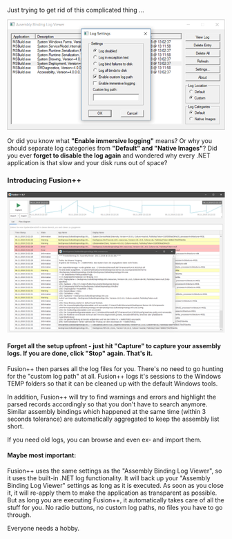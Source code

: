 Just trying to get rid of this complicated thing ...

![Microsoft Fusion Viewer](_doc/MSFusionViewer.png)

Or did you know what **"Enable immersive logging"** means? Or why you should separate log categories from **"Default" and "Native Images"**?
Did you ever **forget to disable the log again** and wondered why every .NET application is that slow and your disk runs out of space?

### Introducing Fusion++

![Fusion++](_doc/Fusion++.png)

#### Forget all the setup upfront - just hit "Capture" to capture your assembly logs. If you are done, click "Stop" again. That's it.

Fusion++ then parses all the log files for you. There's no need to go hunting for the "custom log path" at all. Fusion++ logs it's sessions to the Windows TEMP folders so that it can be cleaned up with the default Windows tools.

In addition, Fusion++ will try to find warnings and errors and highlight the parsed records accordingly so that you don't have to search anymore. 
Similar assembly bindings which happened at the same time (within 3 seconds tolerance) are automatically aggregated to keep the assembly list short.

If you need old logs, you can browse and even ex- and import them.

#### Maybe most important:

Fusion++ uses the same settings as the "Assembly Binding Log Viewer", so it uses the built-in .NET log functionality. It will back up your "Assembly Binding Log Viewer" settings as long as it is executed. As soon as you close it, it will re-apply them to make the application as transparent as possible. 
But as long you are executing Fusion++, it automatically takes care of all the stuff for you. No radio buttons, no custom log paths, no files you have to go through.

Everyone needs a hobby.
